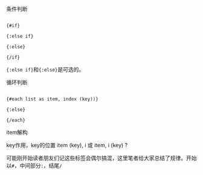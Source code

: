 
条件判断

  
```

{#if}

{:else if}

{:else}

{/if}

```

`{:else if}`和`{:else}`是可选的。
  

循环判断

  

```

{#each list as item, index (key))}

{:else}

{/each}

```

item解构

key作用，key的位置 item (key), i    或 item, i (key) ?


可能刚开始读者朋友们记这些标签会偶尔搞混，这里笔者给大家总结了规律。开始以`#`，中间部分`:`，结尾`/`